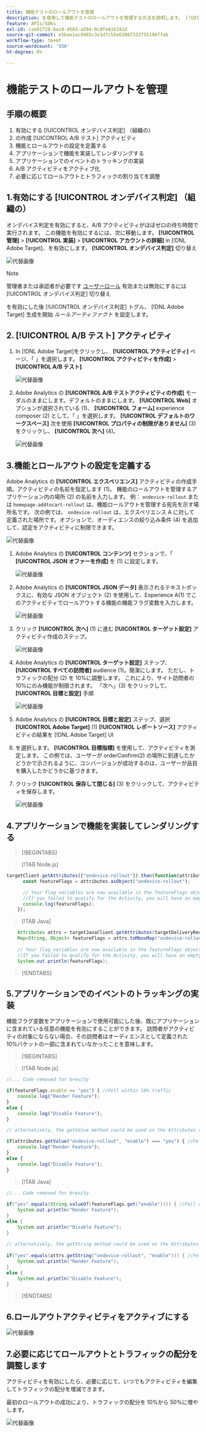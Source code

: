 ```yaml
---
title: 機能テストのロールアウトを管理
description: を使用して機能テストのロールアウトを管理する方法を説明します。 [!UICONTROL オンデバイス判定].
feature: APIs/SDKs
exl-id: caa91728-6ac0-4583-a594-0c8fe616342d
source-git-commit: e5bae1ac9485c3e1d7c55e6386f332755196ffab
workflow-type: tm+mt
source-wordcount: '556'
ht-degree: 0%

---
```


# 機能テストのロールアウトを管理

## 手順の概要

1. 有効にする [!UICONTROL オンデバイス判定] （組織の）
1. の作成 [!UICONTROL A/B テスト] アクティビティ
1. 機能とロールアウトの設定を定義する
1. アプリケーションで機能を実装してレンダリングする
1. アプリケーションでのイベントのトラッキングの実装
1. A/B アクティビティをアクティブ化
1. 必要に応じてロールアウトとトラフィックの割り当てを調整

## 1.有効にする [!UICONTROL オンデバイス判定] （組織の）

オンデバイス判定を有効にすると、A/B アクティビティがほぼゼロの待ち時間で実行されます。 この機能を有効にするには、次に移動します。 **[!UICONTROL 管理]** > **[!UICONTROL 実装]** > **[!UICONTROL アカウントの詳細]** in [!DNL Adobe Target]、を有効にします。 **[!UICONTROL オンデバイス判定]** 切り替え

![代替画像](assets/asset-odd-toggle.png)

>[!NOTE]
>
>管理者または承認者が必要です [ユーザーロール](https://experienceleague.adobe.com/docs/target/using/administer/manage-users/user-management.html) 有効または無効にするには [!UICONTROL オンデバイス判定] 切り替え

を有効にした後 [!UICONTROL オンデバイス判定] トグル、 [!DNL Adobe Target] 生成を開始 *ルールアーティファクト* を設定します。

## 2. [!UICONTROL A/B テスト] アクティビティ

1. In [!DNL Adobe Target]をクリックし、 **[!UICONTROL アクティビティ]** ページ、「 」を選択します。 **[!UICONTROL アクティビティを作成]** > **[!UICONTROL A/B テスト]**.

   ![代替画像](assets/asset-ab.png)

1. Adobe Analytics の **[!UICONTROL A/B テストアクティビティの作成]** モーダルのままにします。デフォルトのままにします。 **[!UICONTROL Web]** オプションが選択されている (1)、 **[!UICONTROL フォーム]** experience composer (2) として、「 」を選択します。 **[!UICONTROL デフォルトのワークスペース]** 次を使用 **[!UICONTROL プロパティの制限がありません]** (3) をクリックし、 **[!UICONTROL 次へ]** (4)。

   ![代替画像](assets/asset-form.png)

## 3.機能とロールアウトの設定を定義する

Adobe Analytics の **[!UICONTROL エクスペリエンス]** アクティビティの作成手順。アクティビティの名前を指定します (1)。 機能のロールアウトを管理するアプリケーション内の場所 (2) の名前を入力します。 例：  `ondevice-rollout` または `homepage-addtocart-rollout` は、機能ロールアウトを管理する宛先を示す場所名です。 次の例では、 `ondevice-rollout` は、エクスペリエンス A に対して定義された場所です。オプションで、オーディエンスの絞り込み条件 (4) を追加して、認定をアクティビティに制限できます。

![代替画像](assets/asset-location-rollout.png)

1. Adobe Analytics の **[!UICONTROL コンテンツ]** セクションで、「 **[!UICONTROL JSON オファーを作成]** を (1) に設定します。

   ![代替画像](assets/asset-offer.png)

1. Adobe Analytics の **[!UICONTROL JSON データ]** 表示されるテキストボックスに、有効な JSON オブジェクト (2) を使用して、Experience A(1) でこのアクティビティでロールアウトする機能の機能フラグ変数を入力します。

   ![代替画像](assets/asset-json-a-rollout.png)

1. クリック **[!UICONTROL 次へ]** (1) に進む **[!UICONTROL ターゲット設定]** アクティビティ作成のステップ。

   ![代替画像](assets/asset-next-2-t-rollout.png)

1. Adobe Analytics の **[!UICONTROL ターゲット設定]** ステップ、 **[!UICONTROL すべての訪問者]** audience (1)。簡潔にします。 ただし、トラフィックの配分 (2) を 10%に調整します。 これにより、サイト訪問者の 10%にのみ機能が制限されます。 「次へ」(3) をクリックして、 **[!UICONTROL 目標と設定]** 手順

   ![代替画像](assets/asset-next-2-g-rollout.png)

1. Adobe Analytics の **[!UICONTROL 目標と設定]** ステップ、選択 **[!UICONTROL Adobe Target]** (1) **[!UICONTROL レポートソース]** アクティビティの結果を [!DNL Adobe Target] UI

1. を選択します。 **[!UICONTROL 目標指標]** を使用して、アクティビティを測定します。 この例では、ユーザーが orderConfirm(2) の場所に到達したかどうかで示されるように、コンバージョンが成功するのは、ユーザーが品目を購入したかどうかに基づきます。

1. クリック **[!UICONTROL 保存して閉じる]** (3) をクリックして、アクティビティを保存します。

   ![代替画像](assets/asset-conv-rollout.png)

## 4.アプリケーションで機能を実装してレンダリングする

>[!BEGINTABS]

>[!TAB Node.js]

```js {line-numbers="true"}
targetClient.getAttributes(["ondevice-rollout"]).then(function(attributes) {
      const featureFlags = attributes.asObject("ondevice-rollout");

      // Your flag variables are now available in the featureFlags object variable.
      //If you failed to qualify for the Activity, you will have an empty object.
      console.log(featureFlags);
    });
```

>[!TAB Java]

```java {line-numbers="true"}
    Attributes attrs = targetJavaClient.getAttributes(targetDeliveryRequest, "ondevice-rollout");
    Map<String, Object> featureFlags = attrs.toMboxMap("ondevice-rollout");
​
    // Your flag variables are now available in the featureFlags object variable.
    //If you failed to qualify for the Activity, you will have an empty object.
    System.out.println(featureFlags);
```

>[!ENDTABS]

## 5.アプリケーションでのイベントのトラッキングの実装

機能フラグ変数をアプリケーションで使用可能にした後、既にアプリケーションに含まれている任意の機能を有効にすることができます。 訪問者がアクティビティの対象にならない場合、その訪問者はオーディエンスとして定義された 10%バケットの一部に含まれていなかったことを意味します。

>[!BEGINTABS]

>[!TAB Node.js]

```js {line-numbers="true"}
//... Code removed for brevity

if(featureFlags.enable == "yes") { //Fell within 10% traffic
    console.log("Render Feature");
}
else {
    console.log("Disable Feature");
}

// alternatively, the getValue method could be used on the Attributes object.

if(attributes.getValue("ondevice-rollout", "enable") === "yes") { //Fell within 10% traffic
    console.log("Render Feature");
}
else {
    console.log("Disable Feature");
}
```

>[!TAB Java]

```java {line-numbers="true"}
//... Code removed for brevity
​
if("yes".equals(String.valueOf(featureFlags.get("enable")))) { //Fell within 10% traffic
    System.out.println("Render Feature");
}
else {
    System.out.println("Disable Feature");
}
​
// alternatively, the getString method could be used on the Attributes object.
​
if("yes".equals(attrs.getString("ondevice-rollout", "enable"))) { //Fell within 10% traffic
    System.out.println("Render Feature");
}
else {
    System.out.println("Disable Feature");
}
```

>[!ENDTABS]

## 6.ロールアウトアクティビティをアクティブにする

![代替画像](assets/asset-activate-rollout.png)

## 7.必要に応じてロールアウトとトラフィックの配分を調整します

アクティビティを有効にしたら、必要に応じて、いつでもアクティビティを編集してトラフィックの配分を増減できます。

最初のロールアウトの成功により、トラフィックの配分を 10%から 50%に増やします。

![代替画像](assets/asset-adjust-rollout.png)
